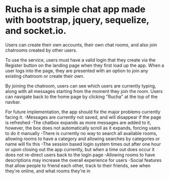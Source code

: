 # Rucha is a simple chat app made with bootstrap, jquery, sequelize, and socket.io.

Users can create their own accounts, their own chat rooms, and also join chatrooms created by other users.

To use the service, users must have a valid login that they create via the Register button on the landing page when they first load up the app.
When a user logs into the page, they are presented with an option to join any existing chatroom or create their own. 

By joining the chatroom, users can see which users are currently typing, along with all messages starting from the moment they join the room.
Users can navigate back to the home page by clicking "Rucha" at the top of the navbar.

For future implementation, the app should fix the major problems currently facing it.
-Messages are currently not saved, and will disappear if the page is refreshed
-The chatbox expands as more messages are added to it, however, the box does not automatically scroll as it expands, forcing users to do it manually
-There is currently no way to search all available rooms, allowing rooms to have a category and allowing searches by categories or name will fix this
-The session based login system times out after one hour or upon closing out the app currently, but when a time out does occur it does not re-direct users back to the login page
-Allowing rooms to have descriptions may increase the overall experience for users
-Social features that allow people to friend each other, track to their friends, see when they're online, and what rooms they're in
